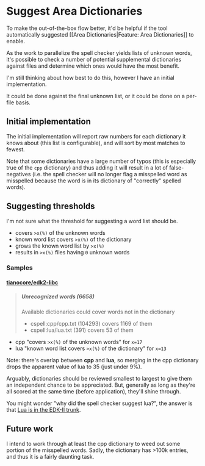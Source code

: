 # Suggest Area Dictionaries

To make the out-of-the-box flow better, it'd be helpful if the tool
automatically suggested [[Area Dictionaries|Feature: Area Dictionaries]] to enable.

As the work to parallelize the spell checker yields lists of unknown words,
it's possible to check a number of potential supplemental dictionaries against
files and determine which ones would have the most benefit.

I'm still thinking about how best to do this, however I have an initial implementation.

It could be done against the final unknown list, or it could be done on
a per-file basis.

## Initial implementation

The initial implementation will report raw numbers for each dictionary it knows about (this list is configurable), and will sort by most matches to fewest.

Note that some dictionaries have a large number of typos (this is especially true of the `cpp` dictionary) and thus adding it will result in a lot of false-negatives (i.e. the spell checker will no longer flag a misspelled word as misspelled because the word is in its dictionary of "correctly" spelled words).

## Suggesting thresholds

I'm not sure what the threshold for suggesting a word list should be.

* covers `>x(%)` of the unknown words
* known word list covers `>x(%)` of the dictionary
* grows the known word list by `>x(%)`
* results in `>x(%)` files having `0` unknown words

### Samples

#### [tianocore/edk2-libc](https://github.com/tianocore/edk2-libc)
> ##### Unrecognized words (6658)
> Available dictionaries could cover words not in the dictionary
> * cspell:cpp/cpp.txt (104293) covers 1169 of them
> * cspell:lua/lua.txt (391) covers 53 of them

* cpp "covers `>x(%)` of the unknown words" for `x=17`
* lua "known word list covers `>x(%)` of the dictionary" for `x=13`

Note: there's overlap between **cpp** and **lua**, so merging in the cpp dictionary drops the apparent value of lua to 35 (just under 9%).

Arguably, dictionaries should be reviewed smallest to largest to give them an independent chance to be appreciated. But, generally as long as they're all scored at the same time (before application), they'll shine through.

You might wonder "why did the spell checker suggest lua?", the answer is that [Lua is in the EDK-II trunk]( https://firmwaresecurity.com/2015/05/28/lua-for-uefi/).

## Future work

I intend to work through at least the cpp dictionary to weed out some portion of the misspelled words. Sadly, the dictionary has >100k entries, and thus it is a fairly daunting task.